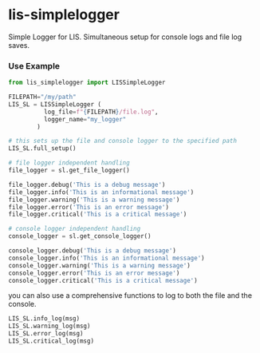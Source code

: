 # lis-simplelogger

Simple Logger for LIS.
Simultaneous setup for console logs and file log saves.

### Use Example

```python
from lis_simplelogger import LISSimpleLogger

FILEPATH="/my/path"
LIS_SL = LISSimpleLogger (
          log_file=f"{FILEPATH}/file.log",
          logger_name="my_logger"
        )

# this sets up the file and console logger to the specified path
LIS_SL.full_setup()

# file logger independent handling
file_logger = sl.get_file_logger()

file_logger.debug('This is a debug message')
file_logger.info('This is an informational message')
file_logger.warning('This is a warning message')
file_logger.error('This is an error message')
file_logger.critical('This is a critical message')

# console logger independent handling
console_logger = sl.get_console_logger()

console_logger.debug('This is a debug message')
console_logger.info('This is an informational message')
console_logger.warning('This is a warning message')
console_logger.error('This is an error message')
console_logger.critical('This is a critical message')
```

you can also use a comprehensive functions to log to both the file and the console.
```python
LIS_SL.info_log(msg)
LIS_SL.warning_log(msg)
LIS_SL.error_log(msg)
LIS_SL.critical_log(msg)
```
